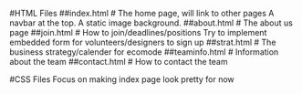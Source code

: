 #HTML Files
##index.html 	# The home page, will link to other pages
A navbar at the top.
A static image background.
##about.html 	# The about us page
##join.html  	# How to join/deadlines/positions
Try to implement embedded form for volunteers/designers to sign up
##strat.html 	# The business strategy/calender for ecomode
##teaminfo.html	# Information about the team
##contact.html	# How to contact the team

#CSS Files
Focus on making index page look pretty for now
